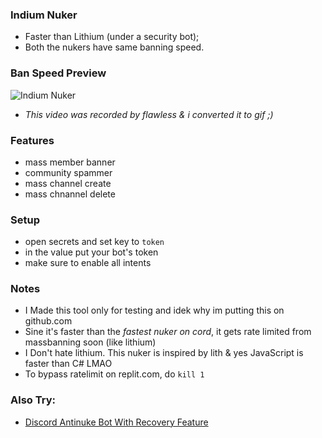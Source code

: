 ### Indium Nuker
- Faster than Lithium (under a security bot);
- Both the nukers have same banning speed.

### Ban Speed Preview
![Indium Nuker](https://cdn.discordapp.com/attachments/934347016866238465/984859611305762897/indiumBOx.gif)
- *This video was recorded by flawless & i converted it to gif  ;)*

### Features
- mass member banner
- community spammer
- mass channel create
- mass chnannel delete

### Setup
- open secrets and set key to `token`
- in the value put your bot's token
- make sure to enable all intents

### Notes
- I Made this tool only for testing and idek why im putting this on github.com
- Sine it's faster than the *fastest nuker on cord*, it gets rate limited from massbanning soon (like lithium)
- I Don't hate lithium. This nuker is inspired by lith & yes JavaScript is faster than C# LMAO
- To bypass ratelimit on replit.com, do `kill 1`


### Also Try:
- [Discord Antinuke Bot With Recovery Feature](https://github.com/sxlitude/antinuke)